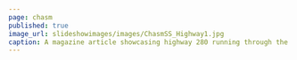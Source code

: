 ```yaml
---
page: chasm
published: true
image_url: slideshowimages/images/ChasmSS_Highway1.jpg
caption: A magazine article showcasing highway 280 running through the Oranges
---
```

